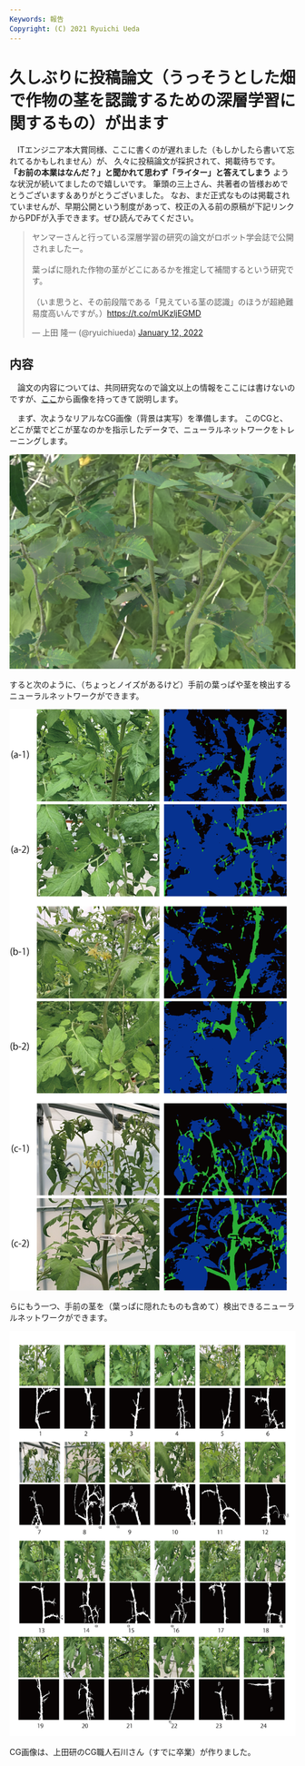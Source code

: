 ```yaml
---
Keywords: 報告
Copyright: (C) 2021 Ryuichi Ueda
---
```


# 久しぶりに投稿論文（うっそうとした畑で作物の茎を認識するための深層学習に関するもの）が出ます

　ITエンジニア本大賞同様、ここに書くのが遅れました（もしかしたら書いて忘れてるかもしれません）が、
久々に投稿論文が採択されて、掲載待ちです。
**「お前の本業はなんだ？」と聞かれて思わず「ライター」と答えてしまう** ような状況が続いてましたので嬉しいです。
筆頭の三上さん、共著者の皆様おめでとうございます＆ありがとうございました。
なお、まだ正式なものは掲載されていませんが、早期公開という制度があって、校正の入る前の原稿が下記リンクからPDFが入手できます。ぜひ読んでみてください。

<blockquote class="twitter-tweet" data-partner="tweetdeck"><p lang="ja" dir="ltr">ヤンマーさんと行っている深層学習の研究の論文がロボット学会誌で公開されましたー。<br><br>葉っぱに隠れた作物の茎がどこにあるかを推定して補間するという研究です。<br><br>（いま思うと、その前段階である「見えている茎の認識」のほうが超絶難易度高いんですが。）<a href="https://t.co/mUKzljEGMD">https://t.co/mUKzljEGMD</a></p>&mdash; 上田 隆一 (@ryuichiueda) <a href="https://twitter.com/ryuichiueda/status/1481187873835524098?ref_src=twsrc%5Etfw">January 12, 2022</a></blockquote>
<script async src="https://platform.twitter.com/widgets.js" charset="utf-8"></script>


## 内容

　論文の内容については、共同研究なので論文以上の情報をここには書けないのですが、[ここ](https://github.com/ryuichiueda/jrsj_color_figs)から画像を持ってきて説明します。

　まず、次ようなリアルなCG画像（背景は実写）を準備します。
このCGと、どこが葉でどこが茎なのかを指示したデータで、ニューラルネットワークをトレーニングします。

![](https://raw.githubusercontent.com/ryuichiueda/jrsj_color_figs/main/vol_40_no_2/fig_2.png)

すると次のように、（ちょっとノイズがあるけど）手前の葉っぱや茎を検出するニューラルネットワークができます。

![](https://raw.githubusercontent.com/ryuichiueda/jrsj_color_figs/main/vol_40_no_2/fig_11.png)

らにもう一つ、手前の茎を（葉っぱに隠れたものも含めて）検出できるニューラルネットワークができます。

![](https://raw.githubusercontent.com/ryuichiueda/jrsj_color_figs/main/vol_40_no_2/fig_12.png)

CG画像は、上田研のCG職人石川さん（すでに卒業）が作りました。
